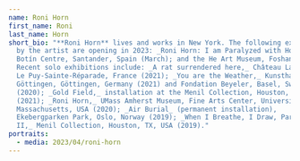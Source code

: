 ```yaml
---
name: Roni Horn
first_name: Roni
last_name: Horn
short_bio: "**Roni Horn** lives and works in New York. The following exhibitions
  by the artist are opening in 2023: _Roni Horn: I am Paralyzed with Hope,_
  Botín Centre, Santander, Spain (March); and the He Art Museum, Foshan (June).
  Recent solo exhibitions include: _A rat surrendered here,_ Château La Coste,
  Le Puy-Sainte-Réparade, France (2021); _You are the Weather,_ Kunsthaus
  Göttingen, Göttingen, Germany (2021) and Fondation Beyeler, Basel, Switzerland
  (2020); _Gold Field,_ installation at the Menil Collection, Houston, TX, USA
  (2021); _Roni Horn,_ UMass Amherst Museum, Fine Arts Center, University of
  Massachusetts, USA (2020); _Air Burial_ (permanent installation),
  Ekebergparken Park, Oslo, Norway (2019); _When I Breathe, I Draw, Parts I &
  II,_ Menil Collection, Houston, TX, USA (2019)."
portraits:
  - media: 2023/04/roni-horn
---
```

